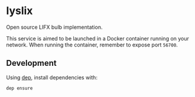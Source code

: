 # lyslix
Open source LIFX bulb implementation.

This service is aimed to be launched in a Docker container running on your network. When running the container, remember to expose port `56700`.

## Development

Using [dep](https://github.com/golang/dep), install dependencies with:

```
dep ensure
```

